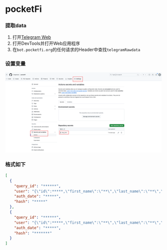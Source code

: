 # pocketFi

### 提取data

1. 打开[Telegram Web](https://web.telegram.org/a/#654647202)
2. 打开DevTools并打开Web应用程序
3. 在`bot.pocketfi.org`的任何请求的Header中查找`telegramRawdata`

### 设置变量

![img.png](img.png)

### 格式如下

```json
[
  {
    "query_id": "******",
    "user": "{\"id\":*****,\"first_name\":\"**\",\"last_name\":\"**\",\"username\":\"****\",\"language_code\":\"en\",\"allows_write_to_pm\":true}",
    "auth_date": "*****",
    "hash": "*****"
  },
  {
    "query_id": "******",
    "user": "{\"id\":*****,\"first_name\":\"**\",\"last_name\":\"**\",\"username\":\"***\",\"language_code\":\"zh-hans\",\"is_premium\":true,\"allows_write_to_pm\":true}",
    "auth_date": "*****",
    "hash": "*******"
  }
]
```
